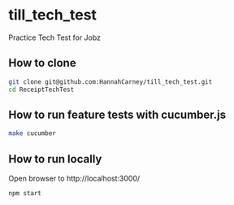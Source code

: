 # till_tech_test
Practice Tech Test for Jobz

How to clone
----
```sh
git clone git@github.com:HannahCarney/till_tech_test.git
cd ReceiptTechTest
```
How to run feature tests with cucumber.js
----
```sh
make cucumber
```
How to run locally
----
Open browser to http://localhost:3000/

```sh
npm start
```


